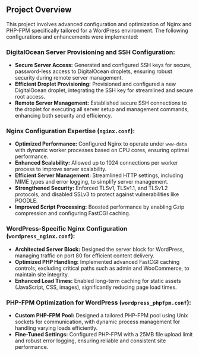 ## Project Overview

This project involves advanced configuration and optimization of Nginx and PHP-FPM specifically tailored for a WordPress environment. The following configurations and enhancements were implemented:

### DigitalOcean Server Provisioning and SSH Configuration:

- **Secure Server Access:** Generated and configured SSH keys for secure, password-less access to DigitalOcean droplets, ensuring robust security during remote server management.
- **Efficient Droplet Provisioning:** Provisioned and configured a new DigitalOcean droplet, integrating the SSH key for streamlined and secure root access.
- **Remote Server Management:** Established secure SSH connections to the droplet for executing all server setup and management commands, enhancing both security and efficiency.

### Nginx Configuration Expertise (`nginx.conf`):

- **Optimized Performance:** Configured Nginx to operate under `www-data` with dynamic worker processes based on CPU cores, ensuring optimal performance.
- **Enhanced Scalability:** Allowed up to 1024 connections per worker process to improve server scalability.
- **Efficient Server Management:** Streamlined HTTP settings, including MIME types and error logging, to simplify server management.
- **Strengthened Security:** Enforced TLSv1, TLSv1.1, and TLSv1.2 protocols, and disabled SSLv3 to protect against vulnerabilities like POODLE.
- **Improved Script Processing:** Boosted performance by enabling Gzip compression and configuring FastCGI caching.

### WordPress-Specific Nginx Configuration (`wordpress_nginx.conf`):

- **Architected Server Block:** Designed the server block for WordPress, managing traffic on port 80 for efficient content delivery.
- **Optimized PHP Handling:** Implemented advanced FastCGI caching controls, excluding critical paths such as admin and WooCommerce, to maintain site integrity.
- **Enhanced Load Times:** Enabled long-term caching for static assets (JavaScript, CSS, images), significantly reducing page load times.

### PHP-FPM Optimization for WordPress (`wordpress_phpfpm.conf`):

- **Custom PHP-FPM Pool:** Designed a tailored PHP-FPM pool using Unix sockets for communication, with dynamic process management for handling varying loads efficiently.
- **Fine-Tuned Settings:** Configured PHP-FPM with a 25MB file upload limit and robust error logging, ensuring reliable and consistent site performance.

